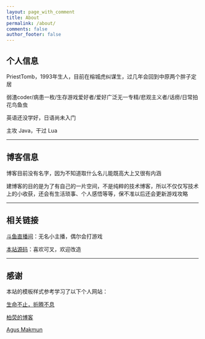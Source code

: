```yaml
---
layout: page_with_comment
title: About
permalink: /about/
comments: false
author_footer: false
---
```


## 个人信息

PriestTomb，1993年生人，目前在榕城虎纠谋生，过几年会回到中原两个胖子定居

弱渣coder/病患一枚/生存游戏爱好者/爱好广泛无一专精/悲观主义者/话痨/日常拍花鸟鱼虫

英语还没学好，日语尚未入门

主攻 Java，干过 Lua

---

## 博客信息

博客目前没有名字，因为不知道取什么名儿能既高大上又很有内涵

建博客的目的是为了有自己的一片空间，不是纯粹的技术博客，所以不仅仅写技术上的小收获，还会有生活琐事、个人感悟等等，保不准以后还会更新游戏攻略

---

## 相关链接

[斗鱼直播间](https://www.douyu.com/3612858)：无名小主播，偶尔会打游戏

[本站源码](https://github.com/PriestTomb/PriestTomb.github.io)：喜欢可叉，欢迎改造

---

## 感谢

本站的模板样式参考学习了以下个人网站：

[生命不止，折腾不息](http://dongyado.com/)

[柏荧的博客](http://qiubaiying.top/)

[Agus Makmun](https://agusmakmun.github.io/)
